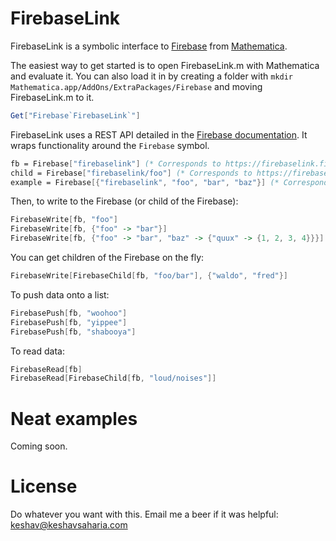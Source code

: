 FirebaseLink
============

FirebaseLink is a symbolic interface to [Firebase](https://firebase.com) from [Mathematica](http://wolfram.com). 

The easiest way to get started is to open FirebaseLink.m with Mathematica and evaluate it. You can also load it in by creating a folder with ```mkdir Mathematica.app/AddOns/ExtraPackages/Firebase``` and moving FirebaseLink.m to it.

```Mathematica
Get["Firebase`FirebaseLink`"]
```
FirebaseLink uses a REST API detailed in the [Firebase documentation](https://firebase.com/docs). It wraps functionality around the ```Firebase``` symbol.

```Mathematica
fb = Firebase["firebaselink"] (* Corresponds to https://firebaselink.firebaseio.com *)
child = Firebase["firebaselink/foo"] (* Corresponds to https://firebaselink.firebaseio.com/foo *)
example = Firebase[{"firebaselink", "foo", "bar", "baz"}] (* Corresponds to https://firebaselink.firebaseio.com/foo/bar/baz *)
```

Then, to write to the Firebase (or child of the Firebase):

```Mathematica
FirebaseWrite[fb, "foo"]
FirebaseWrite[fb, {"foo" -> "bar"}]
FirebaseWrite[fb, {"foo" -> "bar", "baz" -> {"quux" -> {1, 2, 3, 4}}}]
```

You can get children of the Firebase on the fly:

```Mathematica
FirebaseWrite[FirebaseChild[fb, "foo/bar"], {"waldo", "fred"}]
```

To push data onto a list:

```Mathematica
FirebasePush[fb, "woohoo"]
FirebasePush[fb, "yippee"]
FirebasePush[fb, "shabooya"]
```
To read data:
```Mathematica
FirebaseRead[fb]
FirebaseRead[FirebaseChild[fb, "loud/noises"]]
```

Neat examples
===
Coming soon.

License
===
Do whatever you want with this. Email me a beer if it was helpful: [keshav@keshavsaharia.com](mailto:keshav@keshavsaharia.com)
